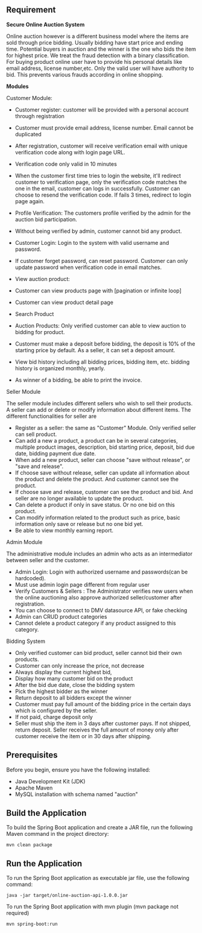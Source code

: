 ## Requirement

**Secure Online Auction System**

Online auction however is a different business model where the items are sold through price bidding. Usually bidding have start price and ending time. Potential buyers in auction and the winner is the one who bids the item for highest price. We treat the fraud detection with a binary classification. For buying product online user have to provide his personal details like email address, license number,etc. Only the valid user will have authority to bid. This prevents various frauds according in online shopping.

**Modules**

Customer Module:

- Customer register: customer will be provided with a personal account through registration
- Customer must provide email address, license number. Email cannot be duplicated
- After registration, customer will receive verification email with unique verification code along with login page URL.
- Verification code only valid in 10 minutes
- When the customer first time tries to login the website, it'll redirect customer to verification page, only the verification code matches the one in the email, customer can logs in successfully. Customer can choose to resend the verification code. If fails 3 times, redirect to login page again.
- Profile Verification: The customers profile verified by the admin for the auction bid participation.
- Without being verified by admin, customer cannot bid any product.
- Customer Login: Login to the system with valid username and password.
- If customer forget password, can reset password. Customer can only update password when verification code in email matches.
- View auction product:
- Customer can view products page with [pagination or infinite loop]
- Customer can view product detail page
- Search Product
- Auction Products: Only verified customer can able to view auction to bidding for product.
- Customer must make a deposit before bidding, the deposit is 10% of the starting price by default. As a seller, it can set a deposit amount.

- View bid history including all bidding prices, bidding item, etc. bidding history is organized monthly, yearly.
- As winner of a bidding, be able to print the invoice.

Seller Module

The seller module includes different sellers who wish to sell their products. A seller can add or delete or modify information about different items. The different functionalities for seller are

- Register as a seller: the same as "Customer" Module. Only verified seller can sell product.
- Can add a new a product, a product can be in several categories, multiple product images, description, bid starting price, deposit, bid due date, bidding payment due date.
- When add a new product, seller can choose "save without release", or "save and release".
- If choose save without release, seller can update all information about the product and delete the product. And customer cannot see the product.
- If choose save and release, customer can see the product and bid. And seller are no longer available to update the product.
- Can delete a product if only in save status. Or no one bid on this product.
- Can modify information related to the product such as price, basic information only save or release but no one bid yet.
- Be able to view monthly earning report.

Admin Module

The administrative module includes an admin who acts as an intermediator between seller and the customer.

- Admin Login: Login with authorized username and passwords(can be hardcoded).
- Must use admin login page different from regular user
- Verify Customers & Sellers : The Administrator verifies new users when the online auctioning also approve authorized seller/customer after registration.
- You can choose to connect to DMV datasource API, or fake checking
- Admin can CRUD product categories
- Cannot delete a product category if any product assigned to this category.

Bidding System

- Only verified customer can bid product, seller cannot bid their own products.
- Customer can only increase the price, not decrease
- Always display the current highest bid,
- Display how many customer bid on the product
- After the bid due date, close the bidding system
- Pick the highest bidder as the winner
- Return deposit to all bidders except the winner
- Customer must pay full amount of the bidding price in the certain days which is configured by the seller.
- If not paid, charge deposit only
- Seller must ship the item in 3 days after customer pays. If not shipped, return deposit. Seller receives the full amount of money only after customer receive the item or in 30 days after shipping.


## Prerequisites

Before you begin, ensure you have the following installed:

- Java Development Kit (JDK)
- Apache Maven
- MySQL installation with schema named "auction"

## Build the Application

To build the Spring Boot application and create a JAR file, run the following Maven command in the project directory:
```
mvn clean package
```

## Run the Application

To run the Spring Boot application as executable jar file, use the following command:

```
java -jar target/online-auction-api-1.0.0.jar
```

To run the Spring Boot application with mvn plugin (mvn package not required)
```
mvn spring-boot:run
```